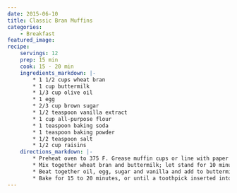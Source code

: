 ```yaml
---
date: 2015-06-10
title: Classic Bran Muffins
categories:
    - Breakfast
featured_image: 
recipe:
    servings: 12
    prep: 15 min
    cook: 15 - 20 min
    ingredients_markdown: |-
        * 1 1/2 cups wheat bran
        * 1 cup buttermilk
        * 1/3 cup olive oil
        * 1 egg
        * 2/3 cup brown sugar
        * 1/2 teaspoon vanilla extract
        * 1 cup all-purpose flour
        * 1 teaspoon baking soda
        * 1 teaspoon baking powder
        * 1/2 teaspoon salt
        * 1/2 cup raisins
    directions_markdown: |-
        * Preheat oven to 375 F. Grease muffin cups or line with paper muffin liners.
        * Mix together wheat bran and buttermilk; let stand for 10 minutes.
        * Beat together oil, egg, sugar and vanilla and add to buttermilk/bran mixture. Sift together flour, baking soda, baking powder and salt. Stir flour mixture into buttermilk mixture, until just blended. Fold in raisins and spoon batter into prepared muffin tins.
        * Bake for 15 to 20 minutes, or until a toothpick inserted into the center of a muffin comes out clean. Cool and enjoy!
---
```

